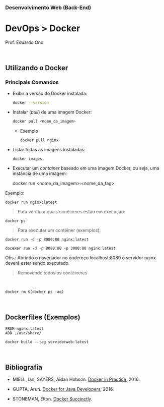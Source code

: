 ### Desenvolvimento Web (Back-End)

# DevOps > Docker

Prof. Eduardo Ono

<br>

## Utilizando o Docker

### Principais Comandos

* Exibir a versão do Docker instalada:

    ```sh
    docker --version
    ```

* Instalar (_pull_) de uma imagem Docker:

    ```sh
    docker pull <nome_da_imagem>
    ```

    * Exemplo

        ```
        docker pull nginx
        ```

* Listar todas as imagens instaladas:

    ```
    docker images
    ```

* Executar um _container_ baseado em uma imagem Docker, ou seja, uma instância de uma imagem:

    docker run <nome_da_imagem>:<nome_da_tag>

Exemplo:

    docker run nginx:latest

> Para verificar quais conêineres estão em execução:

    docker ps

> Para executar um contêiner (exemplos):

    docker run -d -p 8080:80 nginx:latest

    doceker run -d -p 8080:80 -p 3000:80 nginx:latest

Obs.: Abrindo o navegador no endereço localhost:8080 o servidor nginx deverá estar sendo executado.

> Removendo todos os contêineres
<br>

    docker rm $(docker ps -aq)

<br>

## Dockerfiles (Exemplos)

```
FROM nginx:latest
ADD ./usr/share/
```

    docker build --tag servidorweb:latest

<br>

## Bibliografia

* MIELL, Ian; SAYERS, Aidan Hobson. [Docker in Practice](https://archive.org/details/DockerInPractice), 2016.

* GUPTA, Arun. [Docker for Java Developers](https://archive.org/details/DockerForJavaDevelopers), 2016.

* STONEMAN, Elton. [Docker Succinctly](https://www.syncfusion.com/ebooks/docker_succinctly).

<br>
